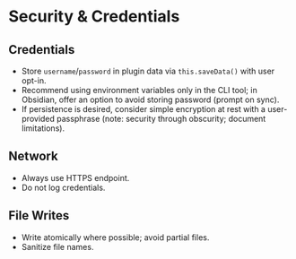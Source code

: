 # Security & Credentials

## Credentials
- Store `username`/`password` in plugin data via `this.saveData()` with user opt-in.
- Recommend using environment variables only in the CLI tool; in Obsidian, offer an option to avoid storing password (prompt on sync).
- If persistence is desired, consider simple encryption at rest with a user-provided passphrase (note: security through obscurity; document limitations).

## Network
- Always use HTTPS endpoint.
- Do not log credentials.

## File Writes
- Write atomically where possible; avoid partial files.
- Sanitize file names.
